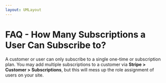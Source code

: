 ```yaml
---
layout: UMLayout
---
```

# FAQ - How Many Subscriptions a User Can Subscribe to?
<p>
	 A customer or user can only subscribe to a single one-time or subscription plan. You may add multiple subscriptions to a customer via 
	<strong>S</strong><strong>tripe > Customer > Subscriptions</strong>, but this will mess up the role assignment of users on your site.</p>
